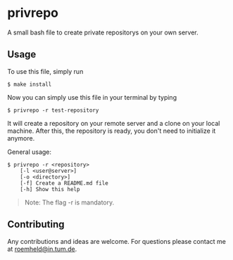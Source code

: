 # privrepo
A small bash file to create private repositorys on your own server.

## Usage
To use this file, simply run
```
$ make install
```
Now you can simply use this file in your terminal by typing
```
$ privrepo -r test-repository
```
It will create a repository on your remote server and a clone on your local machine.
After this, the repository is ready, you don't need to initialize it anymore.

General usage:
```
$ privrepo -r <repository>
	[-l <user@server>]
	[-o <directory>]
	[-f] Create a README.md file
	[-h] Show this help
```
> Note: The flag -r is mandatory.

## Contributing
Any contributions and ideas are welcome. For questions please contact me at roemheld@in.tum.de.